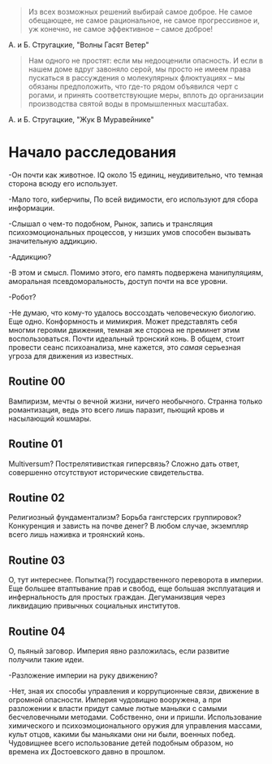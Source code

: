 >Из всех возможных решений выбирай самое доброе. Не самое обещающее, не самое рациональное, не самое прогрессивное и, уж конечно, не самое эффективное – самое доброе!

А. и Б. Стругацкие, "Волны Гасят Ветер"

>Нам одного не простят: если мы недооценили опасность. И если в нашем доме вдруг завоняло серой, мы просто не имеем права пускаться в рассуждения о молекулярных флюктуациях – мы обязаны предположить, что где-то рядом объявился черт с рогами, и принять соответствующие меры, вплоть до организации производства святой воды в промышленных масштабах.

А. и Б. Стругацкие, "Жук В Муравейнике"

# Начало расследования

-Он почти как животное. IQ около 15 единиц, неудивительно, что темная сторона всюду его использует.

-Мало того, киберчипы, По всей видимости, его используют для сбора информации.

-Слышал о чем-то подобном, Рынок, запись и трансляция психоэмоциональных процессов, у низших умов способен вызывать значительную аддикцию.

-Аддикцию?

-В этом и смысл. Помимо этого, его память подвержена манипуляциям, аморальная псевдоморальность, доступ почти на все уровни. 

-Робот?

-Не думаю, что кому-то удалось воссоздать человеческую биологию. Еще одно. Конформность и мимикрия. Может представлять себя многми героями движения, темная же сторона не преминет этим воспользоваться. Почти идеальный тронский конь. В общем, стоит провести сеанс психоанализа, мне кажется, это _самая_ серьезная угроза для движения из известных.

## Routine 00
Вампиризм, мечты о вечной жизни, ничего необычного. Странна только романтизация, ведь это всего лишь паразит, пьющий кровь и насылающий кошмары.

## Routine 01
Multiversum? Пострелятивисткая гиперсвязь? Сложно дать ответ, совершенно отсутствуют исторические свидетельства.

## Routine 02
Религиозный фундаментализм? Борьба гангстерсих группировок? Конкуренция и зависть на почве денег? В любом случае, экземпляр всего лишь наживка и троянский конь.

## Routine 03
О, тут интереснее. Попытка(?) государственного переворота в империи. Еще большее втаптывание прав и свобод, еще большая эксплуатация и инфернальность для простых граждан. Дегуманизвция через ликвидацию привычных социальных институтов.

## Routine 04
О, пьяный заговор. Империя явно разложилась, если развитие получили такие идеи.

-Разложение империи на руку движению?

-Нет, зная их способы управления и коррупционные связи, движение в огромной опасности. Империя чудовищно вооружена, а при разложении к власти придут самые лютые маньяки с самыми бесчеловечными методами. Собственно, они и пришли. Использование химического и психоэмоционального оружия для управления массами, культ отцов, какими бы маньяками они ни были, военных побед. Чудовищнее всего использование детей подобным образом, но времена их Достоевского давно в прошлом.

  

